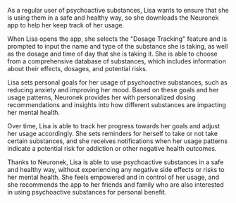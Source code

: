 As a regular user of psychoactive substances, Lisa wants to ensure that she is using them in a safe and healthy way, so she downloads the Neuronek app to help her keep track of her usage.

When Lisa opens the app, she selects the "Dosage Tracking" feature and is prompted to input the name and type of the substance she is taking, as well as the dosage and time of day that she is taking it. She is able to choose from a comprehensive database of substances, which includes information about their effects, dosages, and potential risks.

Lisa sets personal goals for her usage of psychoactive substances, such as reducing anxiety and improving her mood. Based on these goals and her usage patterns, Neuronek provides her with personalized dosing recommendations and insights into how different substances are impacting her mental health.

Over time, Lisa is able to track her progress towards her goals and adjust her usage accordingly. She sets reminders for herself to take or not take certain substances, and she receives notifications when her usage patterns indicate a potential risk for addiction or other negative health outcomes.

Thanks to Neuronek, Lisa is able to use psychoactive substances in a safe and healthy way, without experiencing any negative side effects or risks to her mental health. She feels empowered and in control of her usage, and she recommends the app to her friends and family who are also interested in using psychoactive substances for personal benefit.
